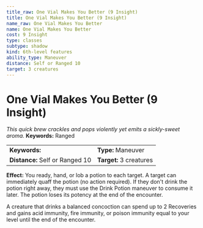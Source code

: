 ```yaml
---
title_raw: One Vial Makes You Better (9 Insight)
title: One Vial Makes You Better (9 Insight)
name_raw: One Vial Makes You Better
name: One Vial Makes You Better
cost: 9 Insight
type: classes
subtype: shadow
kind: 6th-level features
ability_type: Maneuver
distance: Self or Ranged 10
target: 3 creatures
---
```


# One Vial Makes You Better (9 Insight)

*This quick brew crackles and pops violently yet emits a sickly-sweet aroma.* **Keywords:** Ranged

|                                 |                         |
| :------------------------------ | :---------------------- |
| **Keywords:**                   | **Type:** Maneuver      |
| **Distance:** Self or Ranged 10 | **Target:** 3 creatures |

**Effect:** You ready, hand, or lob a potion to each target. A target can immediately quaff the potion (no action required). If they don't drink the potion right away, they must use the Drink Potion maneuver to consume it later. The potion loses its potency at the end of the encounter.

A creature that drinks a balanced concoction can spend up to 2 Recoveries and gains acid immunity, fire immunity, or poison immunity equal to your level until the end of the encounter.
